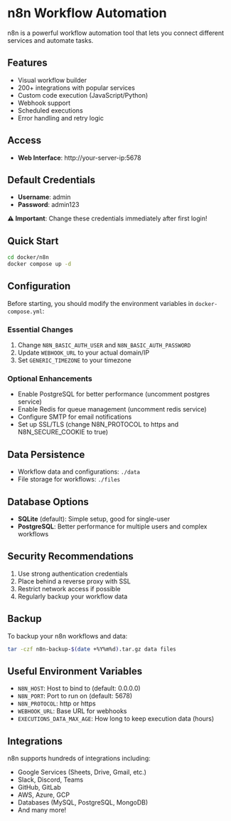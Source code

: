# n8n Workflow Automation

n8n is a powerful workflow automation tool that lets you connect different services and automate tasks.

## Features
- Visual workflow builder
- 200+ integrations with popular services
- Custom code execution (JavaScript/Python)
- Webhook support
- Scheduled executions
- Error handling and retry logic

## Access
- **Web Interface**: http://your-server-ip:5678

## Default Credentials
- **Username**: admin
- **Password**: admin123

**⚠️ Important**: Change these credentials immediately after first login!

## Quick Start
```bash
cd docker/n8n
docker compose up -d
```

## Configuration
Before starting, you should modify the environment variables in `docker-compose.yml`:

### Essential Changes
1. Change `N8N_BASIC_AUTH_USER` and `N8N_BASIC_AUTH_PASSWORD`
2. Update `WEBHOOK_URL` to your actual domain/IP
3. Set `GENERIC_TIMEZONE` to your timezone

### Optional Enhancements
- Enable PostgreSQL for better performance (uncomment postgres service)
- Enable Redis for queue management (uncomment redis service)
- Configure SMTP for email notifications
- Set up SSL/TLS (change N8N_PROTOCOL to https and N8N_SECURE_COOKIE to true)

## Data Persistence
- Workflow data and configurations: `./data`
- File storage for workflows: `./files`

## Database Options
- **SQLite** (default): Simple setup, good for single-user
- **PostgreSQL**: Better performance for multiple users and complex workflows

## Security Recommendations
1. Use strong authentication credentials
2. Place behind a reverse proxy with SSL
3. Restrict network access if possible
4. Regularly backup your workflow data

## Backup
To backup your n8n workflows and data:
```bash
tar -czf n8n-backup-$(date +%Y%m%d).tar.gz data files
```

## Useful Environment Variables
- `N8N_HOST`: Host to bind to (default: 0.0.0.0)
- `N8N_PORT`: Port to run on (default: 5678)
- `N8N_PROTOCOL`: http or https
- `WEBHOOK_URL`: Base URL for webhooks
- `EXECUTIONS_DATA_MAX_AGE`: How long to keep execution data (hours)

## Integrations
n8n supports hundreds of integrations including:
- Google Services (Sheets, Drive, Gmail, etc.)
- Slack, Discord, Teams
- GitHub, GitLab
- AWS, Azure, GCP
- Databases (MySQL, PostgreSQL, MongoDB)
- And many more!